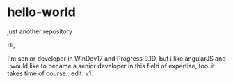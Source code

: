 # hello-world
just another repository

Hi,

I'm senior developer in WinDev17 and Progress 9.1D, but i like angularJS and i would like to became a senior developer in this field of expertise, too..it takes time of course..
edit: v1.
